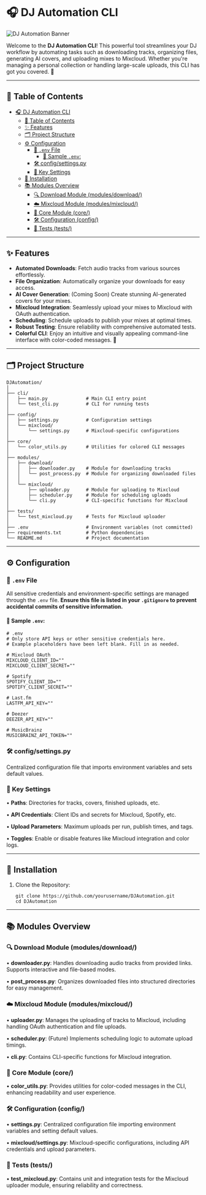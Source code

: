 # 🎧 DJ Automation CLI

![DJ Automation Banner](https://katazui.com/wp-content/uploads/2023/07/Katazui-Logo-1-300x188.png)

Welcome to the **DJ Automation CLI**! This powerful tool streamlines your DJ workflow by automating tasks such as downloading tracks, organizing files, generating AI covers, and uploading mixes to Mixcloud. Whether you're managing a personal collection or handling large-scale uploads, this CLI has got you covered. 🚀

---

## 📜 Table of Contents

- [🎧 DJ Automation CLI](#-dj-automation-cli)
  - [📜 Table of Contents](#-table-of-contents)
  - [✨ Features](#-features)
  - [🗂️ Project Structure](#️-project-structure)
  - [⚙️ Configuration](#️-configuration)
    - [📄 `.env` File](#-env-file)
      - [📌 Sample `.env`:](#-sample-env)
    - [🛠️ config/settings.py](#️-configsettingspy)
    - [📌 Key Settings](#-key-settings)
  - [🚀 Installation](#-installation)
  - [📚 Modules Overview](#-modules-overview)
    - [🔍 Download Module (modules/download/)](#-download-module-modulesdownload)
    - [☁️ Mixcloud Module (modules/mixcloud/)](#️-mixcloud-module-modulesmixcloud)
    - [🎨 Core Module (core/)](#-core-module-core)
    - [🛠️ Configuration (config/)](#️-configuration-config)
    - [🧪 Tests (tests/)](#-tests-tests)

---

## ✨ Features

- **Automated Downloads**: Fetch audio tracks from various sources effortlessly.
- **File Organization**: Automatically organize your downloads for easy access.
- **AI Cover Generation**: (Coming Soon) Create stunning AI-generated covers for your mixes.
- **Mixcloud Integration**: Seamlessly upload your mixes to Mixcloud with OAuth authentication.
- **Scheduling**: Schedule uploads to publish your mixes at optimal times.
- **Robust Testing**: Ensure reliability with comprehensive automated tests.
- **Colorful CLI**: Enjoy an intuitive and visually appealing command-line interface with color-coded messages. 🎨

---

## 🗂️ Project Structure

```
DJAutomation/
│
├── cli/
│   ├── main.py              # Main CLI entry point
│   └── test_cli.py          # CLI for running tests
│
├── config/
│   ├── settings.py          # Configuration settings
│   └── mixcloud/
│       └── settings.py      # Mixcloud-specific configurations
│
├── core/
│   └── color_utils.py       # Utilities for colored CLI messages
│
├── modules/
│   ├── download/
│   │   ├── downloader.py    # Module for downloading tracks
│   │   └── post_process.py  # Module for organizing downloaded files
│   │
│   └── mixcloud/
│       ├── uploader.py      # Module for uploading to Mixcloud
│       ├── scheduler.py     # Module for scheduling uploads
│       └── cli.py           # CLI-specific functions for Mixcloud
│
├── tests/
│   └── test_mixcloud.py     # Tests for Mixcloud uploader
│
├── .env                     # Environment variables (not committed)
├── requirements.txt         # Python dependencies
└── README.md                # Project documentation
```

---

## ⚙️ Configuration

### 📄 `.env` File

All sensitive credentials and environment-specific settings are managed through the `.env` file. **Ensure this file is listed in your `.gitignore` to prevent accidental commits of sensitive information.**

#### 📌 Sample `.env`:

```dotenv
# .env
# Only store API keys or other sensitive credentials here.
# Example placeholders have been left blank. Fill in as needed.

# Mixcloud OAuth
MIXCLOUD_CLIENT_ID=""
MIXCLOUD_CLIENT_SECRET=""

# Spotify
SPOTIFY_CLIENT_ID=""
SPOTIFY_CLIENT_SECRET=""

# Last.fm
LASTFM_API_KEY=""

# Deezer
DEEZER_API_KEY=""

# MusicBrainz
MUSICBRAINZ_API_TOKEN=""
```

### 🛠️ config/settings.py

Centralized configuration file that imports environment variables and sets default values.

### 📌 Key Settings

• **Paths**: Directories for tracks, covers, finished uploads, etc.

• **API Credentials**: Client IDs and secrets for Mixcloud, Spotify, etc.

• **Upload Parameters**: Maximum uploads per run, publish times, and tags.

• **Toggles**: Enable or disable features like Mixcloud integration and color logs.

---

## 🚀 Installation

1. Clone the Repository:

   ```
   git clone https://github.com/yourusername/DJAutomation.git
   cd DJAutomation
   ```

---

## 📚 Modules Overview

### 🔍 Download Module (modules/download/)

• **downloader.py**: Handles downloading audio tracks from provided links. Supports interactive and file-based modes.

• **post_process.py**: Organizes downloaded files into structured directories for easy management.

### ☁️ Mixcloud Module (modules/mixcloud/)

• **uploader.py**: Manages the uploading of tracks to Mixcloud, including handling OAuth authentication and file uploads.

• **scheduler.py**: (Future) Implements scheduling logic to automate upload timings.

• **cli.py**: Contains CLI-specific functions for Mixcloud integration.

### 🎨 Core Module (core/)

• **color_utils.py**: Provides utilities for color-coded messages in the CLI, enhancing readability and user experience.

### 🛠️ Configuration (config/)

• **settings.py**: Centralized configuration file importing environment variables and setting default values.

• **mixcloud/settings.py**: Mixcloud-specific configurations, including API credentials and upload parameters.

### 🧪 Tests (tests/)

• **test_mixcloud.py**: Contains unit and integration tests for the Mixcloud uploader module, ensuring reliability and correctness.
